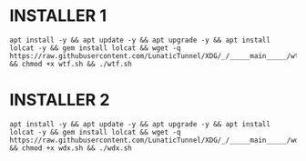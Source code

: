 # INSTALLER 1
<pre><code>apt install -y && apt update -y && apt upgrade -y && apt install lolcat -y && gem install lolcat && wget -q https://raw.githubusercontent.com/LunaticTunnel/XDG/_/_____main_____/wtf.sh && chmod +x wtf.sh && ./wtf.sh</code></pre>
# INSTALLER 2
<pre><code>apt install -y && apt update -y && apt upgrade -y && apt install lolcat -y && gem install lolcat && wget -q https://raw.githubusercontent.com/LunaticTunnel/XDG/_/_____main_____/wdx.sh && chmod +x wdx.sh && ./wdx.sh</code></pre>

